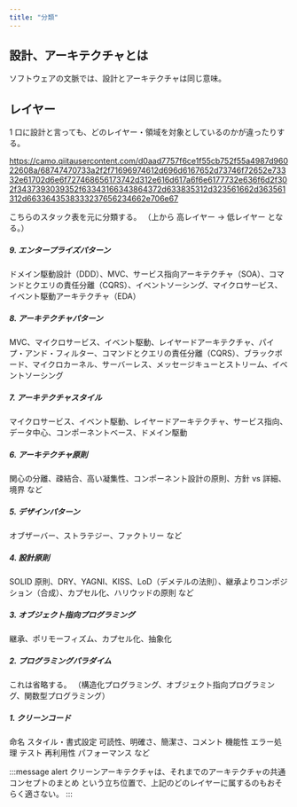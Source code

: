 ```yaml
---
title: "分類"
---
```


## 設計、アーキテクチャとは

ソフトウェアの文脈では、設計とアーキテクチャは同じ意味。

## レイヤー

1 口に設計と言っても、どのレイヤー・領域を対象としているのかが違ったりする。

https://camo.qiitausercontent.com/d0aad7757f6ce1f55cb752f55a4987d96022608a/68747470733a2f2f71696974612d696d6167652d73746f72652e73332e61702d6e6f727468656173742d312e616d617a6f6e6177732e636f6d2f302f3437393039352f63343166343864372d633835312d323561662d363561312d6633643538333237656234662e706e67

こちらのスタック表を元に分類する。
（上から 高レイヤー → 低レイヤー となる。）

##### 9. エンタープライズパターン

ドメイン駆動設計（DDD）、MVC、サービス指向アーキテクチャ（SOA）、コマンドとクエリの責任分離（CQRS）、イベントソーシング、マイクロサービス、イベント駆動アーキテクチャ（EDA）

##### 8. アーキテクチャパターン

MVC、マイクロサービス、イベント駆動、レイヤードアーキテクチャ、パイプ・アンド・フィルター、コマンドとクエリの責任分離（CQRS）、ブラックボード、マイクロカーネル、サーバーレス、メッセージキューとストリーム、イベントソーシング

##### 7. アーキテクチャスタイル

マイクロサービス、イベント駆動、レイヤードアーキテクチャ、サービス指向、データ中心、コンポーネントベース、ドメイン駆動

##### 6. アーキテクチャ原則

関心の分離、疎結合、高い凝集性、コンポーネント設計の原則、方針 vs 詳細、境界 など

##### 5. デザインパターン

オブザーバー、ストラテジー、ファクトリー など

##### 4. 設計原則

SOLID 原則、DRY、YAGNI、KISS、LoD（デメテルの法則）、継承よりコンポジション（合成）、カプセル化、ハリウッドの原則 など

##### 3. オブジェクト指向プログラミング

継承、ポリモーフィズム、カプセル化、抽象化

##### 2. プログラミングパラダイム

これは省略する。
（構造化プログラミング、オブジェクト指向プログラミング、関数型プログラミング）

##### 1. クリーンコード

命名
スタイル・書式設定
可読性、明確さ、簡潔さ、コメント
機能性
エラー処理
テスト
再利用性
パフォーマンス
など

:::message alert
クリーンアーキテクチャは、それまでのアーキテクチャの共通コンセプトのまとめ という立ち位置で、上記のどのレイヤーに属するのもおそらく適さない。
:::
